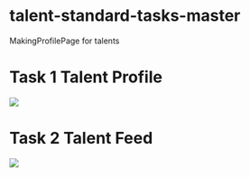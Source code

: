 # talent-standard-tasks-master
 MakingProfilePage for talents 
# Task 1 Talent Profile
<image src="screenshots/talentprofile.png">

# Task 2 Talent Feed
<image src="screenshots/talentfeed1.png">
